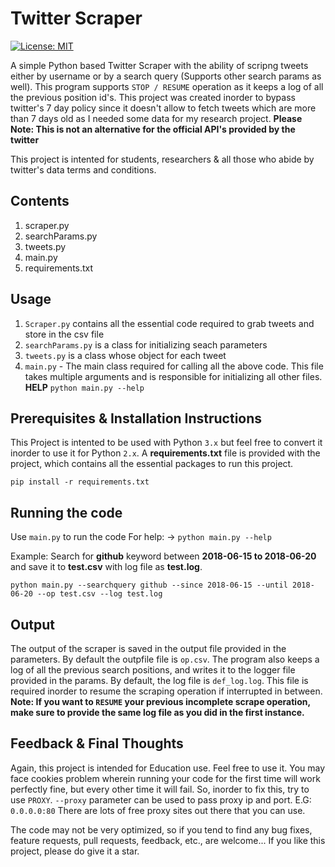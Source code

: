 # Twitter Scraper
[![License: MIT](https://img.shields.io/badge/License-MIT-yellow.svg)](https://opensource.org/licenses/MIT)

A simple Python based Twitter Scraper with the ability of scripng tweets either by username or by a search query (Supports other search params as well). This program supports `STOP / RESUME` operation as it keeps a log of all the previous position id's. 
This project was created inorder to bypass twitter's 7 day policy since it doesn't allow to fetch tweets which are more than 7 days old as I needed some data for my research project. 
**Please Note: This is not an alternative for the official API's provided by the twitter**

This project is intented for students, researchers & all those who abide by twitter's data terms and conditions.

## Contents
1. scraper.py
2. searchParams.py
3. tweets.py
4. main.py
5. requirements.txt

## Usage
1. `Scraper.py` contains all the essential code required to grab tweets and store in the csv file
2. `searchParams.py` is a class for initializing seach parameters
3. `tweets.py` is a class whose object for each tweet
4. `main.py` - The main class required for calling all the above code. This file takes multiple arguments and is responsible for initializing all other files.
**HELP**
`python main.py --help`
 
## Prerequisites & Installation Instructions
This Project is intented to be used with Python `3.x` but feel free to convert it inorder to use it for Python `2.x`.
A **requirements.txt** file is provided with the project, which contains all the essential packages to run this project.
```
pip install -r requirements.txt
```

## Running the code
Use `main.py` to run the code
For help: -> `python main.py --help`

Example:
Search for **github** keyword between **2018-06-15 to 2018-06-20** and save it to **test.csv** with log file as **test.log**.
```
python main.py --searchquery github --since 2018-06-15 --until 2018-06-20 --op test.csv --log test.log
```

## Output
The output of the scraper is saved in the output file provided in the parameters. By default the outpfile file is `op.csv`.
The program also keeps a log of all the previous search positions, and writes it to the logger file provided in the params. By default, the log file is `def_log.log`. This file is required inorder to resume the scraping operation if interrupted in between.
**Note: If you want to `RESUME` your previous incomplete scrape operation, make sure to provide the same log file as you did in the first instance.**

## Feedback & Final Thoughts
Again, this project is intended for Education use. Feel free to use it. You may face cookies problem wherein running your code for the first time will work perfectly fine, but every other time it will fail. So, inorder to fix this, try to use `PROXY`. 
`--proxy` parameter can be used to pass proxy ip and port.
E.G: `0.0.0.0:80`
There are lots of free proxy sites out there that you can use.

The code may not be very optimized, so if you tend to find any bug fixes, feature requests, pull requests, feedback, etc., are welcome... If you like this project, please do give it a star.
